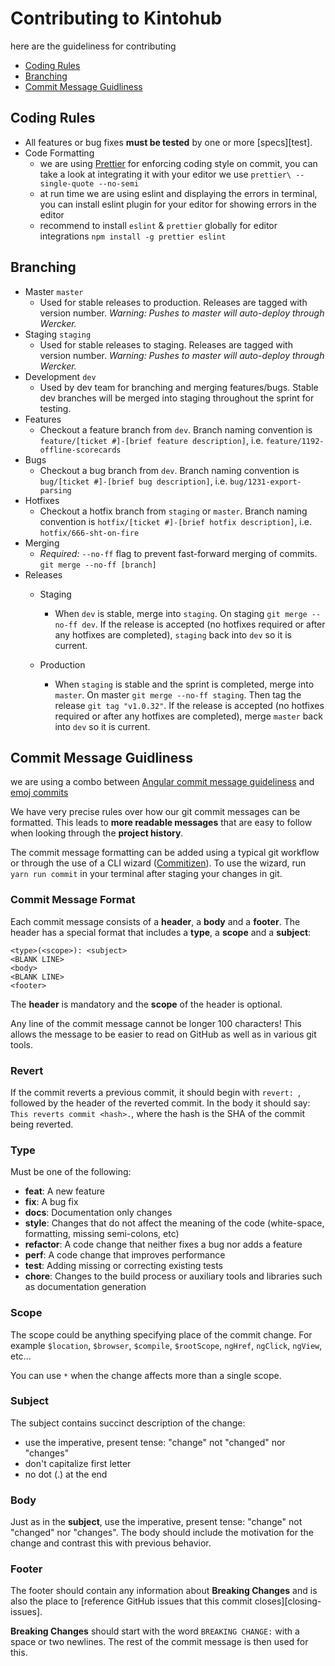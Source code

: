 # Contributing to Kintohub

here are the guideliness for contributing

- [Coding Rules](#rules)
- [Branching](#branch)
- [Commit Message Guidliness](#commit)

## <a name="rules"></a> Coding Rules

* All features or bug fixes **must be tested** by one or more [specs][test].
* Code Formatting
    * we are using [Prettier](https://github.com/jlongster/prettier) for enforcing coding style on commit, you can take a look at integrating it with your editor we use `prettier\ --single-quote --no-semi`
    * at run time we are using eslint and displaying the errors in terminal, you can install eslint plugin for your editor for showing errors in the editor
    * recommend to install `eslint` & `prettier` globally for editor integrations `npm install -g prettier eslint`


## <a name="branch"></a> Branching

* Master `master`
    * Used for stable releases to production. Releases are tagged with version number. *Warning: Pushes to master will auto-deploy through Wercker.*
* Staging `staging`
    * Used for stable releases to staging. Releases are tagged with version number. *Warning: Pushes to master will auto-deploy through Wercker.*
* Development `dev`
    * Used by dev team for branching and merging features/bugs. Stable dev branches will be merged into staging throughout the sprint for testing.
* Features
    * Checkout a feature branch from `dev`. Branch naming convention is `feature/[ticket #]-[brief feature description]`, i.e. `feature/1192-offline-scorecards`
* Bugs
    * Checkout a bug branch from `dev`. Branch naming convention is `bug/[ticket #]-[brief bug description]`, i.e. `bug/1231-export-parsing`
* Hotfixes
    * Checkout a hotfix branch from `staging` or `master`. Branch naming convention is `hotfix/[ticket #]-[brief hotfix description]`, i.e. `hotfix/666-sht-on-fire`
* Merging
    * _Required:_ `--no-ff` flag to prevent fast-forward merging of commits. `git merge --no-ff [branch]`
* Releases
    * Staging
        * When `dev` is stable, merge into `staging`. On staging `git merge --no-ff dev`. If the release is accepted (no hotfixes required or after any hotfixes are completed), `staging` back into `dev` so it is current.

    * Production
        * When `staging` is stable and the sprint is completed, merge into `master`. On master `git merge --no-ff staging`. Then tag the release `git tag "v1.0.32"`. If the release is accepted (no hotfixes required or after any hotfixes are completed), merge `master` back into `dev` so it is current.


## <a name="commit"></a> Commit Message Guidliness

we are using a combo between [Angular commit message guideliness](https://github.com/angular/angular.js/blob/master/CONTRIBUTING.md#commit) and [emoj commits](https://github.com/dannyfritz/commit-message-emoji)

We have very precise rules over how our git commit messages can be formatted.  This leads to **more
readable messages** that are easy to follow when looking through the **project history**.

The commit message formatting can be added using a typical git workflow or through the use of a CLI
wizard ([Commitizen](https://github.com/commitizen/cz-cli)). To use the wizard, run `yarn run commit`
in your terminal after staging your changes in git.

### Commit Message Format
Each commit message consists of a **header**, a **body** and a **footer**.  The header has a special
format that includes a **type**, a **scope** and a **subject**:

```
<type>(<scope>): <subject>
<BLANK LINE>
<body>
<BLANK LINE>
<footer>
```

The **header** is mandatory and the **scope** of the header is optional.

Any line of the commit message cannot be longer 100 characters! This allows the message to be easier
to read on GitHub as well as in various git tools.

### Revert
If the commit reverts a previous commit, it should begin with `revert: `, followed by the header of the reverted commit.
In the body it should say: `This reverts commit <hash>.`, where the hash is the SHA of the commit being reverted.

### Type
Must be one of the following:

* **feat**: A new feature
* **fix**: A bug fix
* **docs**: Documentation only changes
* **style**: Changes that do not affect the meaning of the code (white-space, formatting, missing
  semi-colons, etc)
* **refactor**: A code change that neither fixes a bug nor adds a feature
* **perf**: A code change that improves performance
* **test**: Adding missing or correcting existing tests
* **chore**: Changes to the build process or auxiliary tools and libraries such as documentation
  generation

### Scope
The scope could be anything specifying place of the commit change. For example `$location`,
`$browser`, `$compile`, `$rootScope`, `ngHref`, `ngClick`, `ngView`, etc...

You can use `*` when the change affects more than a single scope.

### Subject
The subject contains succinct description of the change:

* use the imperative, present tense: "change" not "changed" nor "changes"
* don't capitalize first letter
* no dot (.) at the end

### Body
Just as in the **subject**, use the imperative, present tense: "change" not "changed" nor "changes".
The body should include the motivation for the change and contrast this with previous behavior.

### Footer
The footer should contain any information about **Breaking Changes** and is also the place to
[reference GitHub issues that this commit closes][closing-issues].

**Breaking Changes** should start with the word `BREAKING CHANGE:` with a space or two newlines.
The rest of the commit message is then used for this.
